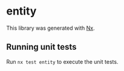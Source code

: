 # entity

This library was generated with [Nx](https://nx.dev).

## Running unit tests

Run `nx test entity` to execute the unit tests.
